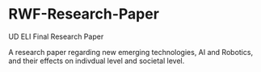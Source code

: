 # RWF-Research-Paper
UD ELI Final Research Paper

A research paper regarding new emerging technologies, AI and Robotics, and their effects on indivdual level and societal level.
